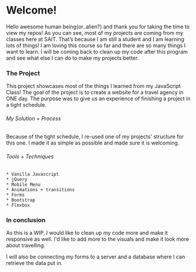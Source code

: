 # Welcome!


Hello awesome human being(or..alien?) and thank you for taking the time to view my repos!
As you can see, most of my projects are coming from my classes here at SAIT.
That’s because I am still a student and I am learning lots of things! I am loving this course so far and there are so many things I want to learn. I will be coming back to clean up my code after this program and see what else I can do to make my projects better.


### The Project

This project showcases most of the things I learned from my JavaScript Class! The goal of the project is to create a website for a travel agency in ONE day. The purpose was to give us an experience of finishing a project in a tight schedule.

###### My Solution + Process
Because of the tight schedule, I re-used one of my projects' structure for this one. I made it as simple as possible and made sure it is welcoming. 

###### Tools + Techniques
```
* Vanilla Javascript
* jQuery
* Mobile Menu
* Animations + transitions
* Forms
* Bootstrap
* Flexbox
```

### In conclusion
As this is a WIP, I would like to clean up my code more and make it responsive as well. I'd like to add more to the visuals and make it look more about travelling.

I will also be connecting my forms to a server and a database where I can retrieve the data put in.


